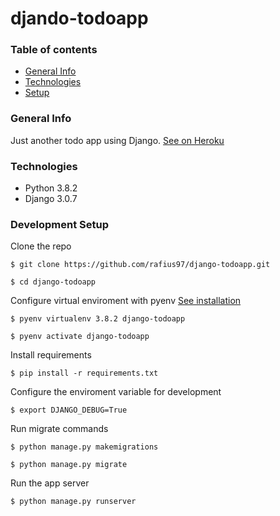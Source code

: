 # djando-todoapp
### Table of contents
* [General Info](#general-info)
* [Technologies](#technologies)
* [Setup](#setup)

### General Info
Just another todo app using Django.
[See on Heroku](https://todoapp--django.herokuapp.com/)

### Technologies
* Python 3.8.2
* Django 3.0.7

### Development Setup

Clone the repo

`$ git clone https://github.com/rafius97/django-todoapp.git`

`$ cd django-todoapp`

Configure virtual enviroment with pyenv [See installation](https://github.com/pyenv/pyenv-virtualenv#installation)

`$ pyenv virtualenv 3.8.2 django-todoapp`

`$ pyenv activate django-todoapp`

Install requirements

`$ pip install -r requirements.txt`

Configure the enviroment variable for development

`$ export DJANGO_DEBUG=True`

Run migrate commands

`$ python manage.py makemigrations`

`$ python manage.py migrate`

Run the app server

`$ python manage.py runserver`
